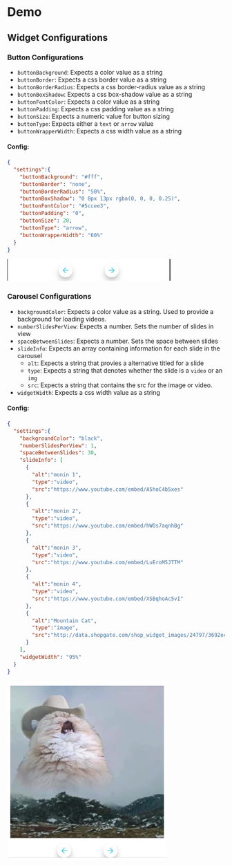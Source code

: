 # Demo

## Widget Configurations

### Button Configurations
- `buttonBackground`: Expects a color value as a string
- `buttonBorder`: Expects a css border value as a string
- `buttonBorderRadius`: Expects a css border-radius value as a string
- `buttonBoxShadow`: Expects a css box-shadow value as a string
- `buttonFontColor`: Expects a color value as a string
- `buttonPadding`: Expects a css padding value as a string
- `buttonSize`: Expects a numeric value for button sizing
- `buttonType`: Expects either a `text` or `arrow` value
- `buttonWrapperWidth`: Expects a css width value as a string


#### Config:
```json 
{
  "settings":{
    "buttonBackground": "#fff",
    "buttonBorder": "none",
    "buttonBorderRadius": "50%",
    "buttonBoxShadow": "0 8px 13px rgba(0, 0, 0, 0.25)",
    "buttonFontColor": "#5ccee3",
    "buttonPadding": "0",
    "buttonSize": 20,
    "buttonType": "arrow",
    "buttonWrapperWidth": "60%"
  }
}
```

![](ButtonConfigurations.png)

### Carousel Configurations
- `backgroundColor`: Expects a color value as a string. Used to provide a background for loading videos.
- `numberSlidesPerView`: Expects a number. Sets the number of slides in view
- `spaceBetweenSlides`: Expects a number. Sets the space between slides
- `slideInfo`: Expects an array containing information for each slide in the carousel
  - `alt`: Expects a string that provies a alternative titled for a slide
  - `type`: Expects a string that denotes whether the slide is a `video` or an `img`
  - `src`: Expects a string that contains the src for the image or video.
- `widgetWidth`: Expects a css width value as a string

#### Config:
```json 
{
  "settings":{
    "backgroundColor": "black",
    "numberSlidesPerView": 1,
    "spaceBetweenSlides": 30,
    "slideInfo": [ 
      { 
        "alt":"monin 1",
        "type":"video",
        "src":"https://www.youtube.com/embed/A5hoC4b5xes"
      },
      { 
        "alt":"monin 2",
        "type":"video",
        "src":"https://www.youtube.com/embed/hWOs7aqnhBg"
      },
      { 
        "alt":"monin 3",
        "type":"video",
        "src":"https://www.youtube.com/embed/LuEroM5JTTM"
      },
      { 
        "alt":"monin 4",
        "type":"video",
        "src":"https://www.youtube.com/embed/XSBqhoAc5vI"
      },
      { 
        "alt":"Mountain Cat",
        "type":"image",
        "src":"http://data.shopgate.com/shop_widget_images/24797/3692ec7a133d85701f713e624ceb4d51.min.jpeg"
      }
    ],
    "widgetWidth": "95%"
  }
}
```

![](SliderView.png)
